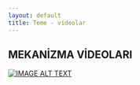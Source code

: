 ```yaml
---
layout: default
title: Teme - videolar
---
```


## MEKANİZMA VİDEOLARI

[![IMAGE ALT TEXT](http://img.youtube.com/vi/YOUTUBE_VIDEO_ID_HERE/0.jpg)](http://www.youtube.com/")
